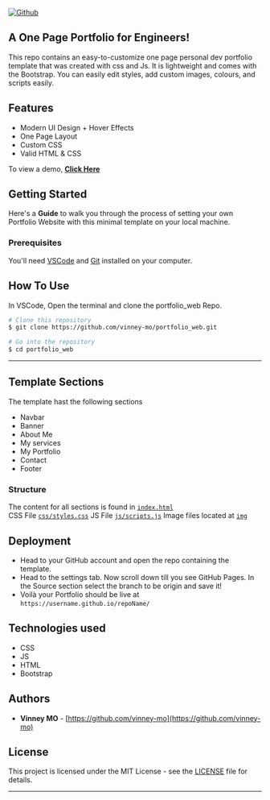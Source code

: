 
[![Github](https://img.shields.io/github/license/anilseervi/DevFolio?color=%2312c2e9&logo=github&style=for-the-badge)](https://github.com/AnilSeervi/DevFolio/blob/master/README.md)

## A One Page Portfolio for Engineers!
This repo contains an easy-to-customize one page personal dev portfolio template that was created with css and Js. It is lightweight and comes with the Bootstrap. You can easily edit styles, add custom images, colours, and scripts easily.

## Features

- Modern UI Design + Hover Effects
- One Page Layout
- Custom CSS
- Valid HTML & CSS

To view a demo,  **[Click Here](https://vinney-mo.github.io/portfolio_web/)**

## Getting Started

Here's a **Guide** to walk you through the process of setting your own Portfolio Website with this minimal template on your local machine.

### Prerequisites

You'll need [VSCode](https://code.visualstudio.com/) and [Git](https://git-scm.com/) installed on your computer.

## How To Use

In VSCode, Open the terminal and clone the portfolio_web Repo.

```bash
# Clone this repository
$ git clone https://github.com/vinney-mo/portfolio_web.git

# Go into the repository
$ cd portfolio_web
```

---

## Template Sections
The template hast the following sections
- Navbar
- Banner
- About Me
- My services
- My Portfolio
- Contact
- Footer

### Structure

The content for all sections is found in [`index.html`](./index.html)\
CSS File [`css/styles.css`](.css/styles.css)
JS File [`js/scripts.js`](js/scripts.js)
Image files located at  [`img`](img)


## Deployment

- Head to your GitHub account and open the repo containing the template.
- Head to the settings tab. Now scroll down till you see GitHub Pages. In the Source section select the branch to be origin and save it!
- Voilà your Portfolio should be live at `https://username.github.io/repoName/`

## Technologies used

- CSS
- JS
- HTML
- Bootstrap

## Authors

- **Vinney MO** - [https://github.com/vinney-mo](https://github.com/vinney-mo)

## License

This project is licensed under the MIT License - see the [LICENSE](LICENSE.md) file for details.

---